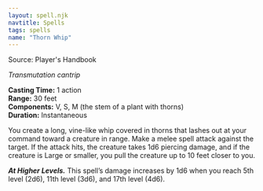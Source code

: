 ```yaml
---
layout: spell.njk
navtitle: Spells
tags: spells
name: "Thorn Whip"
---
```

Source: Player's Handbook

_Transmutation cantrip_

**Casting Time:** 1 action  
**Range:** 30 feet  
**Components:** V, S, M (the stem of a plant with thorns)  
**Duration:** Instantaneous

You create a long, vine-like whip covered in thorns that lashes out at your command toward a creature in range. Make a melee spell attack against the target. If the attack hits, the creature takes 1d6 piercing damage, and if the creature is Large or smaller, you pull the creature up to 10 feet closer to you.

**_At Higher Levels._** This spell’s damage increases by 1d6 when you reach 5th level (2d6), 11th level (3d6), and 17th level (4d6).